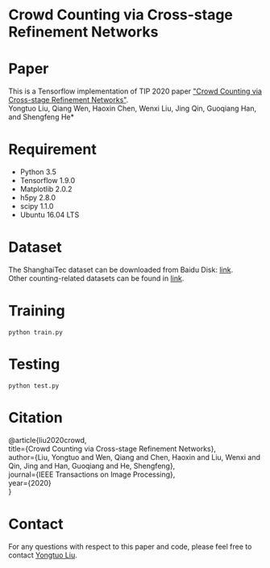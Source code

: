 # Crowd Counting via Cross-stage Refinement Networks
# Paper
This is a Tensorflow implementation of TIP 2020 paper ["Crowd Counting via Cross-stage Refinement Networks"](https://ieeexplore.ieee.org/document/9096602).  
Yongtuo Liu, Qiang Wen, Haoxin Chen, Wenxi Liu, Jing Qin, Guoqiang Han, and Shengfeng He*
# Requirement
* Python 3.5  
* Tensorflow 1.9.0  
* Matplotlib 2.0.2  
* h5py 2.8.0  
* scipy 1.1.0  
* Ubuntu 16.04 LTS  
# Dataset
The ShanghaiTec dataset can be downloaded from Baidu Disk: [link](https://pan.baidu.com/s/1nuAYslz).  
Other counting-related datasets can be found in [link](https://github.com/gjy3035/Awesome-Crowd-Counting/blob/master/src/Datasets.md).  
# Training
```
python train.py
```
# Testing
```
python test.py
```
# Citation
@article{liu2020crowd,  
  title={Crowd Counting via Cross-stage Refinement Networks},  
  author={Liu, Yongtuo and Wen, Qiang and Chen, Haoxin and Liu, Wenxi and Qin, Jing and Han, Guoqiang and He, Shengfeng},  
  journal={IEEE Transactions on Image Processing},  
  year={2020}  
}
# Contact
For any questions with respect to this paper and code, please feel free to contact [Yongtuo Liu](mailto:csmanlyt@mail.scut.edu.cn).
